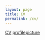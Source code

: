 ```yaml
---
layout: page
title: CV
permalink: /cv/
---
```


[CV](files/EnaChiaCV.pdf)
[profilepicture](files/profilePic.jpg)